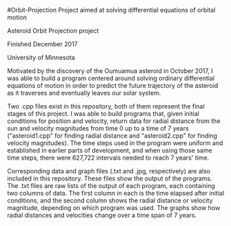 #Orbit-Projection
Project aimed at solving differential equations of orbital motion

Asteroid Orbit Projection project

Finished December 2017

University of Minnesota

Motivated by the discovery of the Oumuamua asteroid in October 2017, I was able to build a program centered around solving ordinary differential equations of motion in order to predict the future trajectory of the asteroid as it traverses and eventually leaves our solar system.

Two .cpp files exist in this repository, both of them represent the final stages of this project. I was able to build programs that, given initial conditions for position and velocity, return data for radial distance from the sun and velocity magnitudes from time 0 up to a time of 7 years ("asteroid1.cpp" for finding radial distance and "asteroid2.cpp" for finding velocity magnitudes). The time steps used in the program were uniform and established in earlier parts of development, and when using those same time steps, there were 627,722 intervals needed to reach 7 years' time.

Corresponding data and graph files (.txt and .jpg, respectively) are also included in this repository. These files show the output of the programs. The .txt files are raw lists of the output of each program, each containing two columns of data. The first column in each is the time elapsed after initial conditions, and the second column shows the radial distance or velocity magnitude, depending on which program was used. The graphs show how radial distances and velocities change over a time span of 7 years. 
